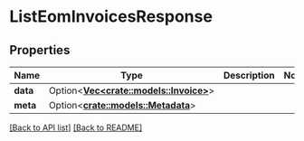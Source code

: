 # ListEomInvoicesResponse

## Properties

Name | Type | Description | Notes
------------ | ------------- | ------------- | -------------
**data** | Option<[**Vec&lt;crate::models::Invoice&gt;**](Invoice.md)> |  | 
**meta** | Option<[**crate::models::Metadata**](Metadata.md)> |  | 

[[Back to API list]](../README.md#documentation-for-api-endpoints) [[Back to README]](../README.md)


